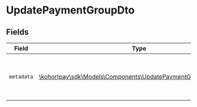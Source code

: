 # UpdatePaymentGroupDto


## Fields

| Field                                                                                                                      | Type                                                                                                                       | Required                                                                                                                   | Description                                                                                                                | Example                                                                                                                    |
| -------------------------------------------------------------------------------------------------------------------------- | -------------------------------------------------------------------------------------------------------------------------- | -------------------------------------------------------------------------------------------------------------------------- | -------------------------------------------------------------------------------------------------------------------------- | -------------------------------------------------------------------------------------------------------------------------- |
| `metadata`                                                                                                                 | [\kohortpay\sdk\Models\Components\UpdatePaymentGroupDtoMetadata](../../Models/Components/UpdatePaymentGroupDtoMetadata.md) | :heavy_check_mark:                                                                                                         | Additional metadata for the payment group update.                                                                          | {<br/>"order_id": "ord_1JYLo8KerLxWZaQtys6ZQ1xT"<br/>}                                                                     |